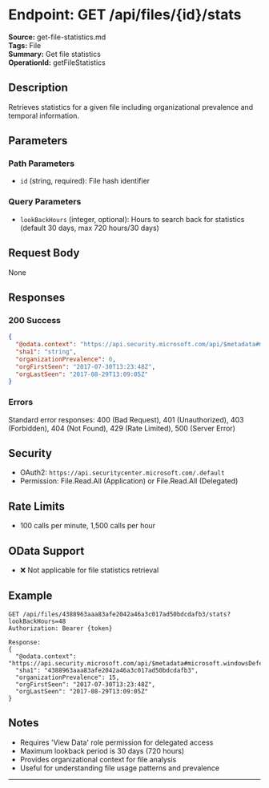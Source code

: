 # Endpoint: GET /api/files/{id}/stats

**Source:** get-file-statistics.md  
**Tags:** File  
**Summary:** Get file statistics  
**OperationId:** getFileStatistics

## Description
Retrieves statistics for a given file including organizational prevalence and temporal information.

## Parameters
### Path Parameters
- `id` (string, required): File hash identifier

### Query Parameters
- `lookBackHours` (integer, optional): Hours to search back for statistics (default 30 days, max 720 hours/30 days)

## Request Body
None

## Responses
### 200 Success
```json
{
  "@odata.context": "https://api.security.microsoft.com/api/$metadata#microsoft.windowsDefenderATP.api.InOrgFileStats",
  "sha1": "string",
  "organizationPrevalence": 0,
  "orgFirstSeen": "2017-07-30T13:23:48Z",
  "orgLastSeen": "2017-08-29T13:09:05Z"
}
```

### Errors
Standard error responses: 400 (Bad Request), 401 (Unauthorized), 403 (Forbidden), 404 (Not Found), 429 (Rate Limited), 500 (Server Error)

## Security
- OAuth2: `https://api.securitycenter.microsoft.com/.default`
- Permission: File.Read.All (Application) or File.Read.All (Delegated)

## Rate Limits
- 100 calls per minute, 1,500 calls per hour

## OData Support
- ❌ Not applicable for file statistics retrieval

## Example
```http
GET /api/files/4388963aaa83afe2042a46a3c017ad50bdcdafb3/stats?lookBackHours=48
Authorization: Bearer {token}

Response:
{
  "@odata.context": "https://api.security.microsoft.com/api/$metadata#microsoft.windowsDefenderATP.api.InOrgFileStats",
  "sha1": "4388963aaa83afe2042a46a3c017ad50bdcdafb3",
  "organizationPrevalence": 15,
  "orgFirstSeen": "2017-07-30T13:23:48Z",
  "orgLastSeen": "2017-08-29T13:09:05Z"
}
```

## Notes
- Requires 'View Data' role permission for delegated access
- Maximum lookback period is 30 days (720 hours)
- Provides organizational context for file analysis
- Useful for understanding file usage patterns and prevalence

---

